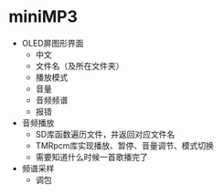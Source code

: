 # miniMP3
- OLED屏图形界面
  - 中文
  - 文件名（及所在文件夹）
  - 播放模式
  - 音量
  - 音频频谱
  - 报错
- 音频播放
  - SD库函数遍历文件，并返回对应文件名
  - TMRpcm库实现播放、暂停、音量调节、模式切换
  - 需要知道什么时候一首歌播完了
- 频谱采样
  - 调包
